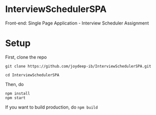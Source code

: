 # InterviewSchedulerSPA
Front-end: Single Page Application - Interview Scheduler Assignment

# Setup

First, clone the repo

```
git clone https://github.com/joydeep-ib/InterviewSchedulerSPA.git

cd InterviewSchedulerSPA
```
Then, do

```
npm install
npm start
```

If you want to build production, do `npm build`